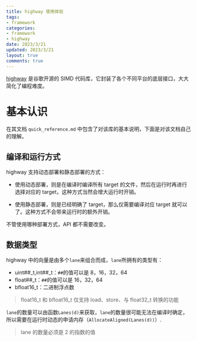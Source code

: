 ```yaml
---
title: highway 使用体验
tags: 
- framework
categories:
- framework
- highway
date: 2023/3/21
updated: 2023/3/21
layout: true
comments: true
---
```


[highway](https://github.com/google/highway) 是谷歌开源的 SIMD 代码库，它封装了各个不同平台的底层接口，大大简化了编程难度。

<!--more-->

# 基本认识

在其文档 `quick_reference.md` 中包含了对该库的基本说明，下面是对该文档自己的理解。

## 编译和运行方式

highway 支持动态部署和静态部署的方式：

- 使用动态部署，则是在编译时编译所有 target 的文件，然后在运行时再进行选择对应的 target，这种方式当然会增大运行时开销。

- 使用静态部署，则是已经明确了 target，那么仅需要编译对应 target 就可以了。这种方式不会带来运行时的额外开销。

不管使用哪种部署方式，API 都不需要改变。

## 数据类型

highway 中的向量是由多个`lane`来组合而成，`lane`所拥有的类型有：

- uint##\_t,int##\_t：`##`的值可以是 8，16，32，64
- float##\_t：`##`的值可以是 16，32，64
- bfloat16\_t：二进制浮点数

> float16_t 和 bfloat16_t 仅支持 load、store、与 float32_t 转换的功能

`lane`的数量可以由函数`Lanes(d)`来获取，`lane`的数量很可能无法在编译时确定，所以需要在运行时动态的申请内存（`AllocateAligned(Lanes(d))`）.

> lane 的数量必须是 2 的指数的值
